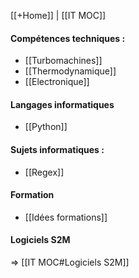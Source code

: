 [[+Home]] | [[IT MOC]]

#### Compétences techniques :
- [[Turbomachines]]
- [[Thermodynamique]]
- [[Electronique]]

#### Langages informatiques
- [[Python]]

#### Sujets informatiques :
- [[Regex]]

#### Formation
- [[Idées formations]]

#### Logiciels S2M
=> [[IT MOC#Logiciels S2M]]
